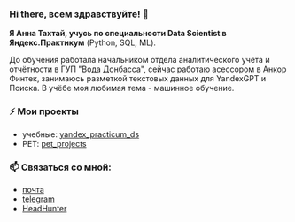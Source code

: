 ### Hi there, всем здравствуйте! 👋
**Я Анна Тахтай, учусь по специальности Data Scientist в Яндекс.Практикум** (Python, SQL, ML).

До обучения работала начальником отдела аналитического учёта и отчётности в ГУП "Вода Донбасса", сейчас работаю асессором в Анкор Финтек, занимаюсь разметкой текстовых данных для YandexGPT и Поиска. В учёбе моя любимая тема - машинное обучение.

### ⚡ Мои проекты 
- учебные: [yandex_practicum_ds](https://github.com/anet28/yandex_practicum_ds)
- PET: [pet_projects](https://github.com/anet28/pet_projects)

### 📫 Связаться со мной:
- [почта](mailto:anettx28@yandex.ru)
- [telegram](https://t.me/Anet_tx)
- [HeadHunter](https://donetsk.hh.ru/resume/ff57f96dff0c64ab100039ed1f36394f617370)
